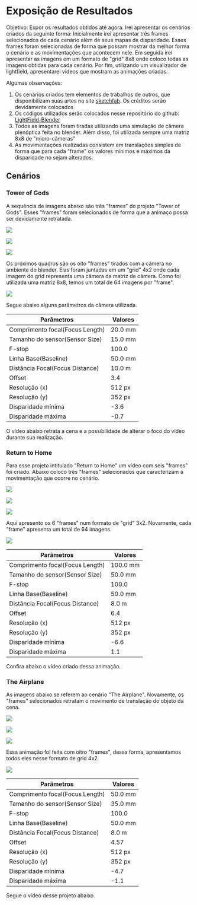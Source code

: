 # Exposição de Resultados

Objetivo: Expor os resultados obtidos até agora. Irei apresentar os cenários criados da seguinte forma: Inicialmente irei apresentar três frames selecionados de cada cenário além de seus mapas de disparidade. Esses frames foram selecionadas de forma que possam mostrar da melhor forma o cenário e as movimentações que acontecem nele. Em seguida irei apresentar as imagens em um formato de "grid" 8x8 onde coloco todas as imagens obtidas para cada cenário. Por fim, utilizando um visualizador de lightfield, apresentarei vídeos que mostram as animações criadas.

Algumas observações:
1. Os cenários criados tem elementos de trabalhos de outros, que disponibilizam suas artes no site [sketchfab](https://sketchfab.com/feed). Os créditos serão devidamente colocados
2. Os códigos utilizados serão colocados nesse repositório do github: [LightField-Blender](https://github.com/harllon/LightField-Blender)
3. Todos as imagens foram tiradas utilizando uma simulação de câmera plenóptica feita no blender. Além disso, foi utilizada sempre uma matriz 8x8 de "micro-câmeras"
4. As movimentações realizadas consistem em translações simples de forma que para cada "frame" os valores mínimos e máximos da disparidade no sejam alterados.

## Cenários

### Tower of Gods

A sequência de imagens abaixo são três "frames" do projeto "Tower of Gods". Esses "frames" foram selecionados de forma que a animaço possa ser devidamente retratada.

![](https://raw.githubusercontent.com/harllon/LightField-Blender/master/images/Tower%20of%20Gods/disparity_colour/CV_MD_1.jpg)

![](https://raw.githubusercontent.com/harllon/LightField-Blender/master/images/Tower%20of%20Gods/disparity_colour/CV_MD_4.jpg)

![](https://raw.githubusercontent.com/harllon/LightField-Blender/master/images/Tower%20of%20Gods/disparity_colour/CV_MD_8.jpg)

Os próximos quadros são os oito "frames" tirados com a câmera no ambiente do blender. Elas foram juntadas em um "grid" 4x2 onde cada imagem do grid representa uma câmera da matriz de câmera. Como foi utilizada uma matriz 8x8, temos um total de 64 imagens por "frame".

![](https://raw.githubusercontent.com/harllon/LightField-Blender/master/images/Tower%20of%20Gods/disparity_colour/juntos2.jpg)

Segue abaixo alguns parâmetros da câmera utilizada.

Parâmetros | Valores
------------ | -------------
Comprimento focal(Focus Length) | 20.0 mm |
Tamanho do sensor(Sensor Size) | 15.0 mm |
F-stop | 100.0 |
Linha Base(Baseline) | 50.0 mm |
Distância Focal(Focus Distance) | 10.0 m |
Offset | 3.4 |
Resolução (x) | 512 px |
Resolução (y) | 352 px |
Disparidade mínima | -3.6 |
Disparidade máxima | -0.7 |

O vídeo abaixo retrata a cena e a possibilidade de alterar o foco do vídeo durante sua realização.


### Return to Home

Para esse projeto intitulado "Return to Home" um vídeo com seis "frames" foi criado. Abaixo coloco três "frames" selecionados que caracterizam a movimentação que ocorre no cenário.

![](https://raw.githubusercontent.com/harllon/LightField-Blender/master/images/Return%20to%20Home/disparity_colour/CV_MD_1.jpg)

![](https://raw.githubusercontent.com/harllon/LightField-Blender/master/images/Return%20to%20Home/disparity_colour/CV_MD_3.jpg)

![](https://raw.githubusercontent.com/harllon/LightField-Blender/master/images/Return%20to%20Home/disparity_colour/CV_MD_6.jpg)

Aqui apresento os 6 "frames" num formato de "grid" 3x2. Novamente, cada "frame" apresenta um total de 64 imagens.

![](https://raw.githubusercontent.com/harllon/LightField-Blender/master/images/Return%20to%20Home/disparity_colour/juntos.jpg)

Parâmetros | Valores
------------ | -------------
Comprimento focal(Focus Length) | 100.0 mm |
Tamanho do sensor(Sensor Size) | 50.0 mm |
F-stop | 100.0 |
Linha Base(Baseline) | 50.0 mm |
Distância Focal(Focus Distance) | 8.0 m |
Offset | 6.4 |
Resolução (x) | 512 px |
Resolução (y) | 352 px |
Disparidade mínima | -6.6 |
Disparidade máxima | 1.1 |

Confira abaixo o vídeo criado dessa animação.



### The Airplane

As imagens abaixo se referem ao cenário "The Airplane". Novamente, os "frames" selecionados retratam o movimento de translação do objeto da cena.

![](https://raw.githubusercontent.com/harllon/LightField-Blender/master/images/The%20Airplane/disparity_colour/CV_MD_1.jpg)

![](https://raw.githubusercontent.com/harllon/LightField-Blender/master/images/The%20Airplane/disparity_colour/CV_MD_4.jpg)

![](https://raw.githubusercontent.com/harllon/LightField-Blender/master/images/The%20Airplane/disparity_colour/CV_MD_8.jpg)

Essa animação foi feita com oitro "frames", dessa forma, apresentamos todos eles nesse formato de grid 4x2. 

![](https://raw.githubusercontent.com/harllon/LightField-Blender/master/images/The%20Airplane/disparity_colour/juntos.jpg)


Parâmetros | Valores
------------ | -------------
Comprimento focal(Focus Length) | 50.0 mm |
Tamanho do sensor(Sensor Size) | 35.0 mm |
F-stop | 100.0 |
Linha Base(Baseline) | 50.0 mm |
Distância Focal(Focus Distance) | 8.0 m |
Offset | 4.57 |
Resolução (x) | 512 px |
Resolução (y) | 352 px |
Disparidade mínima | -4.7 |
Disparidade máxima | -1.1 |

Segue o vídeo desse projeto abaixo.








